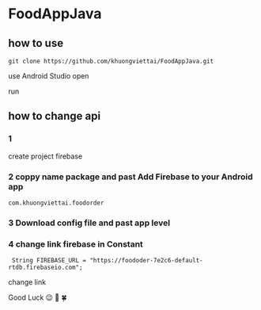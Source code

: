 # FoodAppJava

## how to use
```
git clone https://github.com/khuongviettai/FoodAppJava.git
```

use Android Studio open

run 

## how to change api 
### 1
create project firebase 

### 2 coppy name package and past Add Firebase to your Android app

```
com.khuongviettai.foodorder
```

### 3 Download config file and past app level 

### 4 change link firebase in Constant

```
 String FIREBASE_URL = "https://foododer-7e2c6-default-rtdb.firebaseio.com";
```

change link 

Good Luck 😉 🤞 🍀 
